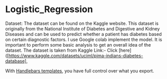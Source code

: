 # Logistic_Regression
Dataset: The dataset can be found on the Kaggle website. This dataset is originally from the National Institute of Diabetes and Digestive and Kidney Diseases and can be used to predict whether a patient has diabetes based on certain diagnostic factors. I use Google colab implement the model. It is important to perform some basic analysis to get an overall idea of the dataset.
The dataset is taken from Kaggle Link:- Click [here]([https://www.kaggle.com/datasets/uciml/pima-indians-diabetes-database],


With [Handlebars templates](http://handlebarsjs.com/), you have full control over what you export.
